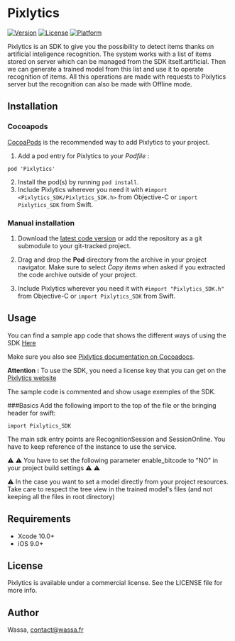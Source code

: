 # Pixlytics

[![Version](https://img.shields.io/cocoapods/v/Pixlytics.svg?style=flat)](http://cocoapods.org/pods/Pixlytics)
[![License](https://img.shields.io/cocoapods/l/Pixlytics.svg?style=flat)](http://cocoapods.org/pods/Pixlytics)
[![Platform](https://img.shields.io/cocoapods/p/Pixlytics.svg?style=flat)](http://cocoapods.org/pods/Pixlytics)

Pixlytics is an SDK to give you the possibility to detect items thanks on artificial inteligence recognition.
The system works with a list of items stored on server which can be managed from the SDK itself.artificial.
Then we can generate a trained model from this list and use it to operate recognition of items.
All this operations are made with requests to Pixlytics server but the recognition can also be made with Offline mode.

## Installation

### Cocoapods

[CocoaPods](http://www.cocoapods.org) is the recommended way to add Pixlytics to your project.

1. Add a pod entry for Pixlytics to your *Podfile* :

``` pod 'Pixlytics' ```

2. Install the pod(s) by running `pod install`.
3. Include Pixlytics wherever you need it with `#import <Pixlytics_SDK/Pixlytics_SDK.h>` from Objective-C or `import Pixlytics_SDK` from Swift.

### Manual installation

1. Download the [latest code version](https://github.com/wassafr/Pixlytics-ios/archive/master.zip) or add the repository as a git submodule to your git-tracked project.
2. Drag and drop the **Pod** directory from the archive in your project navigator. Make sure to select *Copy items* when asked if you extracted the code archive outside of your project.

3. Include Pixlytics wherever you need it with `#import "Pixlytics_SDK.h"` from Objective-C  or  `import Pixlytics_SDK` from Swift.


## Usage

You can find a sample app code that shows the different ways of using the SDK [Here](https://github.com/wassafr)

Make sure you also see [Pixlytics documentation on Cocoadocs](http://cocoadocs.org/docsets/Pixlytics).

**Attention :** To use the SDK, you need a license key that you can get on the [Pixlytics website](https://www.pixlytics.io)

The sample code is commented and show usage exemples of the SDK.

###Basics
Add the following import to the top of the file or the bringing header for swift:

```
import Pixlytics_SDK
```
The main sdk entry points are RecognitionSession and SessionOnline. You have to keep reference of the instance to use the service.

⚠️ ⚠️ You have to set the following parameter enable_bitcode to "NO" in your project build settings  ⚠️ ⚠️

⚠️ In the case you want to set a model directly from your project resources. Take care to respect the tree view in the trained model's files (and not keeping all the files in root directory)

## Requirements

* Xcode 10.0+
* iOS 9.0+

## License

Pixlytics is available under a commercial license. See the LICENSE file for more info.

## Author

Wassa, contact@wassa.fr

